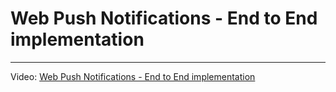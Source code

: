 # Web Push Notifications - End to End implementation

---

Video: [Web Push Notifications - End to End implementation](https://www.youtube.com/watch?v=2zHqTjyfIY8)
